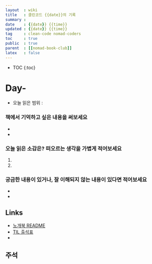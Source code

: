 ```yaml
---
layout  : wiki
title   : 클린코드 {{date}}의 기록
summary : 
date    : {{date}} {{time}}
updated : {{date}} {{time}}
tag     : clean-code nomad-coders
toc     : true
public  : true
parent  : [[nomad-book-club]]
latex   : false
---
```

* TOC
{:toc}

# Day-
* 오늘 읽은 범위 : 

### 책에서 기억하고 싶은 내용을 써보세요
* 
* 

### 오늘 읽은 소감은? 떠오르는 생각을 가볍게 적어보세요
1. 
2. 

### 궁금한 내용이 있거나, 잘 이해되지 않는 내용이 있다면 적어보세요
* 
* 

## Links
* [노개북 README](https://nomadcoders.oopy.io/readme?utm_source=Nomad_Book_Club%231&utm_campaign=853979327e-EMAIL_CAMPAIGN_2022_01_20_09_04&utm_medium=email&utm_term=0_26f5b50d66-853979327e-357549064)
* [TIL 출석표](https://docs.google.com/spreadsheets/d/1Cy2NOnfFDP6Y1snkd3nL5VidLDmBq8C9696iTwbc_K0/edit#gid=0)
* 
## 주석
